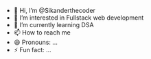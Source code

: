 - 👋 Hi, I’m @Sikanderthecoder
- 👀 I’m interested in Fullstack web development
- 🌱 I’m currently learning DSA
- 📫 How to reach me 
- 😄 Pronouns: ...
- ⚡ Fun fact: ...

<!---
Sikanderthecoder/Sikanderthecoder is a ✨ special ✨ repository because its `README.md` (this file) appears on your GitHub profile.
You can click the Preview link to take a look at your changes.
--->
